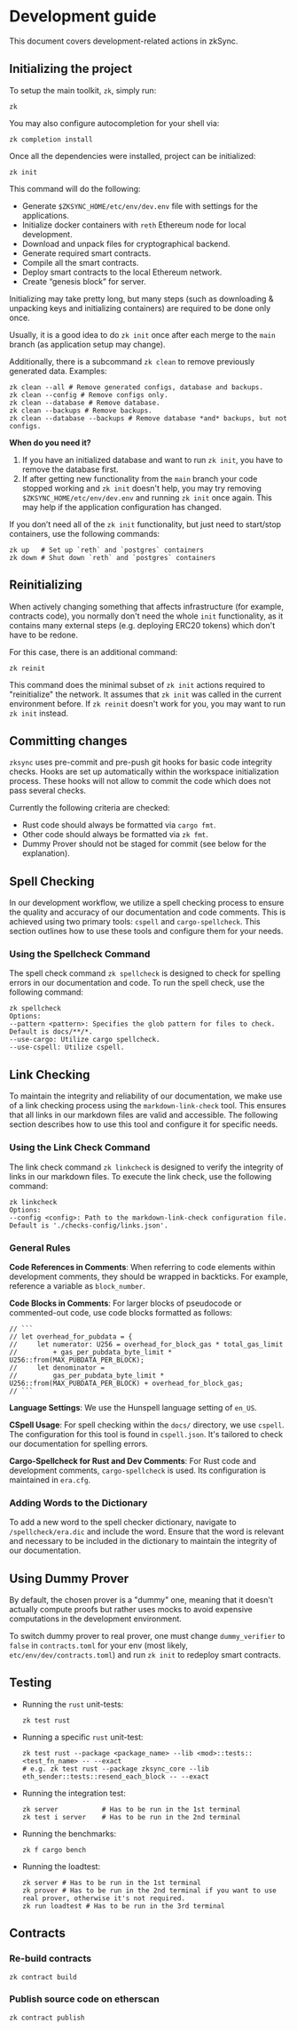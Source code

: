 # Development guide

This document covers development-related actions in zkSync.

## Initializing the project

To setup the main toolkit, `zk`, simply run:

```
zk
```

You may also configure autocompletion for your shell via:

```
zk completion install
```

Once all the dependencies were installed, project can be initialized:

```
zk init
```

This command will do the following:

- Generate `$ZKSYNC_HOME/etc/env/dev.env` file with settings for the applications.
- Initialize docker containers with `reth` Ethereum node for local development.
- Download and unpack files for cryptographical backend.
- Generate required smart contracts.
- Compile all the smart contracts.
- Deploy smart contracts to the local Ethereum network.
- Create “genesis block” for server.

Initializing may take pretty long, but many steps (such as downloading & unpacking keys and initializing containers) are
required to be done only once.

Usually, it is a good idea to do `zk init` once after each merge to the `main` branch (as application setup may change).

Additionally, there is a subcommand `zk clean` to remove previously generated data. Examples:

```
zk clean --all # Remove generated configs, database and backups.
zk clean --config # Remove configs only.
zk clean --database # Remove database.
zk clean --backups # Remove backups.
zk clean --database --backups # Remove database *and* backups, but not configs.
```

**When do you need it?**

1. If you have an initialized database and want to run `zk init`, you have to remove the database first.
2. If after getting new functionality from the `main` branch your code stopped working and `zk init` doesn't help, you
   may try removing `$ZKSYNC_HOME/etc/env/dev.env` and running `zk init` once again. This may help if the application
   configuration has changed.

If you don’t need all of the `zk init` functionality, but just need to start/stop containers, use the following
commands:

```
zk up   # Set up `reth` and `postgres` containers
zk down # Shut down `reth` and `postgres` containers
```

## Reinitializing

When actively changing something that affects infrastructure (for example, contracts code), you normally don't need the
whole `init` functionality, as it contains many external steps (e.g. deploying ERC20 tokens) which don't have to be
redone.

For this case, there is an additional command:

```
zk reinit
```

This command does the minimal subset of `zk init` actions required to "reinitialize" the network. It assumes that
`zk init` was called in the current environment before. If `zk reinit` doesn't work for you, you may want to run
`zk init` instead.

## Committing changes

`zksync` uses pre-commit and pre-push git hooks for basic code integrity checks. Hooks are set up automatically within
the workspace initialization process. These hooks will not allow to commit the code which does not pass several checks.

Currently the following criteria are checked:

- Rust code should always be formatted via `cargo fmt`.
- Other code should always be formatted via `zk fmt`.
- Dummy Prover should not be staged for commit (see below for the explanation).

## Spell Checking

In our development workflow, we utilize a spell checking process to ensure the quality and accuracy of our documentation
and code comments. This is achieved using two primary tools: `cspell` and `cargo-spellcheck`. This section outlines how
to use these tools and configure them for your needs.

### Using the Spellcheck Command

The spell check command `zk spellcheck` is designed to check for spelling errors in our documentation and code. To run
the spell check, use the following command:

```
zk spellcheck
Options:
--pattern <pattern>: Specifies the glob pattern for files to check. Default is docs/**/*.
--use-cargo: Utilize cargo spellcheck.
--use-cspell: Utilize cspell.
```

## Link Checking

To maintain the integrity and reliability of our documentation, we make use of a link checking process using the
`markdown-link-check` tool. This ensures that all links in our markdown files are valid and accessible. The following
section describes how to use this tool and configure it for specific needs.

### Using the Link Check Command

The link check command `zk linkcheck` is designed to verify the integrity of links in our markdown files. To execute the
link check, use the following command:

```
zk linkcheck
Options:
--config <config>: Path to the markdown-link-check configuration file. Default is './checks-config/links.json'.
```

### General Rules

**Code References in Comments**: When referring to code elements within development comments, they should be wrapped in
backticks. For example, reference a variable as `block_number`.

**Code Blocks in Comments**: For larger blocks of pseudocode or commented-out code, use code blocks formatted as
follows:

````
// ```
// let overhead_for_pubdata = {
//     let numerator: U256 = overhead_for_block_gas * total_gas_limit
//         + gas_per_pubdata_byte_limit * U256::from(MAX_PUBDATA_PER_BLOCK);
//     let denominator =
//         gas_per_pubdata_byte_limit * U256::from(MAX_PUBDATA_PER_BLOCK) + overhead_for_block_gas;
// ```
````

**Language Settings**: We use the Hunspell language setting of `en_US`.

**CSpell Usage**: For spell checking within the `docs/` directory, we use `cspell`. The configuration for this tool is
found in `cspell.json`. It's tailored to check our documentation for spelling errors.

**Cargo-Spellcheck for Rust and Dev Comments**: For Rust code and development comments, `cargo-spellcheck` is used. Its
configuration is maintained in `era.cfg`.

### Adding Words to the Dictionary

To add a new word to the spell checker dictionary, navigate to `/spellcheck/era.dic` and include the word. Ensure that
the word is relevant and necessary to be included in the dictionary to maintain the integrity of our documentation.

## Using Dummy Prover

By default, the chosen prover is a "dummy" one, meaning that it doesn't actually compute proofs but rather uses mocks to
avoid expensive computations in the development environment.

To switch dummy prover to real prover, one must change `dummy_verifier` to `false` in `contracts.toml` for your env
(most likely, `etc/env/dev/contracts.toml`) and run `zk init` to redeploy smart contracts.

## Testing

- Running the `rust` unit-tests:

  ```
  zk test rust
  ```

- Running a specific `rust` unit-test:

  ```
  zk test rust --package <package_name> --lib <mod>::tests::<test_fn_name> -- --exact
  # e.g. zk test rust --package zksync_core --lib eth_sender::tests::resend_each_block -- --exact
  ```

- Running the integration test:

  ```
  zk server           # Has to be run in the 1st terminal
  zk test i server    # Has to be run in the 2nd terminal
  ```

- Running the benchmarks:

  ```
  zk f cargo bench
  ```

- Running the loadtest:

  ```
  zk server # Has to be run in the 1st terminal
  zk prover # Has to be run in the 2nd terminal if you want to use real prover, otherwise it's not required.
  zk run loadtest # Has to be run in the 3rd terminal
  ```

## Contracts

### Re-build contracts

```
zk contract build
```

### Publish source code on etherscan

```
zk contract publish
```
